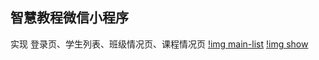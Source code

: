 ## 智慧教程微信小程序
实现 登录页、学生列表、班级情况页、课程情况页
[!img main-list](https://github.com/Think1ess/smart-classroom-wx/blob/main/login-list.jpg)
[!img show](https://github.com/Think1ess/smart-classroom-wx/blob/main/show.jpg)
